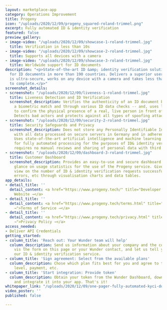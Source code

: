 ```yaml
---
layout: marketplace-app
category: Operations Improvement
title: Progeny
icon: "/uploads/2020/12/09/progeny_squared-roland-trimmel.png"
excerpt: Fully automated ID & identity verification
featured: false
preview_gallery:
- image-video: "/uploads/2020/12/09/showcase-1-roland-trimmel.jpg"
  title: Verification in less than 10s
- image-video: "/uploads/2020/12/09/showcase-2-roland-trimmel.jpg"
  title: Supports all devices with a camera
- image-video: "/uploads/2020/12/09/showcase-3-roland-trimmel.jpg"
  title: Worldwide support for ID documents
description: "<p>State-of-the-art ID &amp; identity verification solution with support
  for ID documents in more than 190 countries. Delivers a superior user experience,
  is ultra-secure, works on any device with a camera and takes less than 10 seconds
  to complete.</p>"
screenshot_details:
- screenshot: "/uploads/2020/12/09/liveness-1-roland-trimmel.jpg"
  title: Liveness Detection and ID Verification
  screenshot_description: Verifies the authenticity of an ID document by performing
    a biometric match and through various ID data checks -- and, uses liveness detection
    to confirm the physical presence of a real, live person in front of the camera.
    Detects bad actors and protects against all types of spoofing attacks.
- screenshot: "/uploads/2020/12/09/security-2-roland-trimmel.jpg"
  title: Security Safeguards and Privacy
  screenshot_description: Does not store any Personally Identifiable Information (PII),
    with all data processed on secure servers in Germany and in adherence with GDPR.
    Uses state-of-the-art artificial intelligence and machine learning technology
    for fully automated processing for the purposes of ID& identity verification --
    requires no manual reviews and sharing of personal data with third parties.
- screenshot: "/uploads/2020/12/09/dashboard-3-roland-trimmel.jpg"
  title: Customer Dashboard
  screenshot_description: Provides an easy-to-use and secure dashboard for a quick
    glance on usage statistics for the use of the Progeny service. Gives a detailed
    view on the number of ID & identity verification requests successfully processed,
    errors, etc through visualisation charts and data tables.
app_details:
- detail_title: ''
  detail_content: <a href="https://www.progeny.tech/" title="Developer Website →">Developer
    Website →</a>
- detail_title: ''
  detail_content: <a href="https://www.progeny.tech/terms.html" title="Terms of Service
    →">Terms of Service →</a>
- detail_title: ''
  detail_content: <a href="https://www.progeny.tech/privacy.html" title="Privacy Policy
    →">Privacy Policy →</a>
access_needed:
- Deliver API Credentials
getting_started:
- column_title: 'Reach out: Your Wunder team will help'
  column_description: Send us information about your company and the contact person
    vis the form on this page or your Wunder contact, and let us tell you more about
    our ID & identity verification service.
- column_title: 'Sign agreement: Select from the available plans'
  column_description: Chose which plan fits best for you and agree to the terms, service
    level, payment, etc.
- column_title: 'Start integration: Provide token'
  column_description: Obtain your token from the Wunder Dashboard, download the SDK
    and integrate it into your app. That's it!
whitepaper_link: "/uploads/2020/12/09/one-pager-fully-automated-kyci-docx-roland-trimmel.pdf"
video_poster: ''
published: false

---
```

